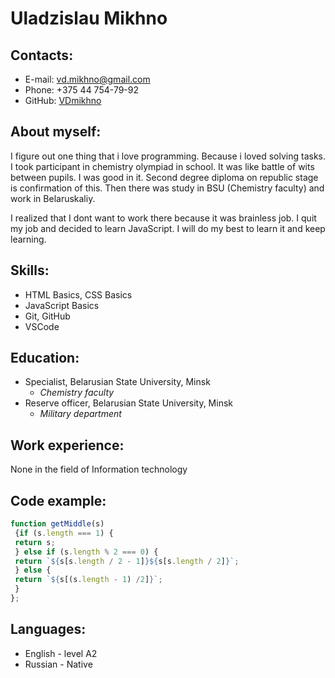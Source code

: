 # Uladzislau Mikhno
## Contacts:
* E-mail: vd.mikhno@gmail.com
* Phone: +375 44 754-79-92
* GitHub: [VDmikhno](https://github.com/VDmikhno)

## About myself:
 I figure out one thing that i love programming. Because i loved solving tasks. I took participant in chemistry olympiad in school. It was like battle of wits between pupils. I was good in it. Second degree diploma on republic stage is confirmation of this. Then there was study in BSU (Chemistry faculty) and work in Belaruskaliy.

 I realized that I dont want to work there because it was brainless job. I quit my job and decided to learn JavaScript. I will do my best to learn it and keep learning.
 
## Skills:
 * HTML Basics, CSS Basics 
 * JavaScript Basics
 * Git, GitHub
 * VSCode

## Education:
 * Specialist, Belarusian State University, Minsk 
    * _Chemistry faculty_
 * Reserve officer, Belarusian State University, Minsk
    * _Military department_

## Work experience:
 None in the field of Information technology

## Code example:
 ```JavaScript
 function getMiddle(s)
  {if (s.length === 1) {
  return s;
  } else if (s.length % 2 === 0) {
  return `${s[s.length / 2 - 1]}${s[s.length / 2]}`;
  } else {
  return `${s[(s.length - 1) /2]}`;
  }
 };
```

## Languages:
* English - level A2
* Russian - Native